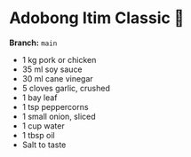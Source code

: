 # Adobong Itim Classic 🖤

**Branch:** `main`

- 1 kg pork or chicken  
- 35 ml soy sauce  
- 30 ml cane vinegar  
- 5 cloves garlic, crushed  
- 1 bay leaf  
- 1 tsp peppercorns  
- 1 small onion, sliced  
- 1 cup water  
- 1 tbsp oil  
- Salt to taste

